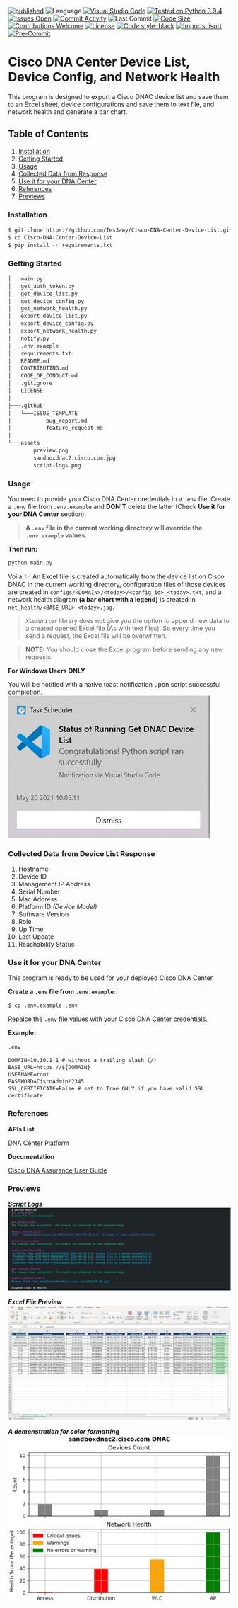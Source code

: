 [![published](https://static.production.devnetcloud.com/codeexchange/assets/images/devnet-published.svg)](https://developer.cisco.com/codeexchange/github/repo/Tes3awy/Cisco-DNA-Center-Device-List)
![Language](https://img.shields.io/github/languages/top/Tes3awy/Cisco-DNA-Center-Device-List)
[![Visual Studio Code](https://img.shields.io/badge/1.57.1-blue.svg?logo=visual-studio-code)](https://code.visualstudio.com/)
[![Tested on Python 3.9.4](https://img.shields.io/badge/Python%203.6+-white.svg?logo=python)](https://www.python.org/downloads)
[![Issues Open](https://img.shields.io/github/issues/Tes3awy/Cisco-DNA-Center-Device-List)](https://github.com/Tes3awy/Cisco-DNA-Center-Device-List/issues)
[![Commit Activity](https://img.shields.io/github/commit-activity/m/Tes3awy/Cisco-DNA-Center-Device-List)](https://github.com/Tes3awy/Cisco-DNA-Center-Device-List/commits/main)
![Last Commit](https://img.shields.io/github/last-commit/Tes3awy/Cisco-DNA-Center-Device-List)
[![Code Size](https://img.shields.io/github/languages/code-size/Tes3awy/Cisco-DNA-Center-Device-List?color=green)](https://github.com/Tes3awy/Cisco-DNA-Center-Device-List)
[![Contributions Welcome](https://img.shields.io/static/v1.svg?label=Contributions&message=Welcome&color=0059b3)](https://github.com/Tes3awy/Cisco-DNA-Center-Device-List/blob/main/CONTRIBUTING.md)
[![License](https://img.shields.io/github/license/Tes3awy/Cisco-DNA-Center-Device-List)](https://github.com/Tes3awy/Cisco-DNA-Center-Device-List)
[![Code style: black](https://img.shields.io/badge/code%20style-black-000000.svg)](https://github.com/psf/black)
[![Imports: isort](https://img.shields.io/badge/%20imports-isort-%231674b1?style=flat&labelColor=ef8336)](https://pycqa.github.io/isort/)
[![Pre-Commit](https://img.shields.io/badge/pre--commit-enabled-brightgreen?logo=pre-commit&logoColor=white)](https://github.com/pre-commit/pre-commit)

# Cisco DNA Center Device List, Device Config, and Network Health

This program is designed to export a Cisco DNAC device list and save them to an Excel sheet, device configurations and save them to text file, and network health and generate a bar chart.

## Table of Contents

1. [Installation](#installation)
2. [Getting Started](#getting-started)
3. [Usage](#usage)
4. [Collected Data from Response](#collected-data)
5. [Use it for your DNA Center](#use-it-for-your-dna-center)
6. [References](#references)
7. [Previews](#previews)

### Installation

```bash
$ git clone https://github.com/Tes3awy/Cisco-DNA-Center-Device-List.git
$ cd Cisco-DNA-Center-Device-List
$ pip install -r requirements.txt
```

### Getting Started

```bash
│   main.py
│   get_auth_token.py
│   get_device_list.py
│   get_device_config.py
│   get_network_health.py
│   export_device_list.py
│   export_device_config.py
│   export_network_health.py
│   notify.py
│   .env.example
│   requirements.txt
│   README.md
│   CONTRIBUTING.md
│   CODE_OF_CONDUCT.md
│   .gitignore
│   LICENSE
│
├───.github
│   └───ISSUE_TEMPLATE
│           bug_report.md
│           feature_request.md
│
└───assets
        preview.png
        sandboxdnac2.cisco.com.jpg
        script-logs.png
```

### Usage

You need to provide your Cisco DNA Center credentials in a `.env` file. Create a `.env` file from `.env.example` and **DON'T** delete the latter (Check **Use it for your DNA Center** section).

> **A `.env` file in the current working directory will override the `.env.example` values.**

**Then run:**

```python
python main.py
```

Voila :sparkles:! An Excel file is created automatically from the device list on Cisco DNAC in the current working directory, configuration files of those devices are created in `configs/<DOMAIN>/<today>/<config_id>_<today>.txt`, and a network health diagram **(a bar chart with a legend)** is created in `net_health/<BASE_URL>-<today>.jpg`.

> `XlsxWriter` library does not give you the option to append new data to a created opened Excel file (As with text files). So every time you send a request, the Excel file will be overwritten.

> **NOTE:** You should close the Excel program before sending any new requests.

**For Windows Users ONLY**

You will be notified with a native toast notification upon script successful completion.
![Toast Notification](assets/toast-notification.png)

### Collected Data from Device List Response

1. Hostname
2. Device ID
3. Management IP Address
4. Serial Number
5. Mac Address
6. Platform ID _(Device Model)_
7. Software Version
8. Role
9. Up Time
10. Last Update
11. Reachability Status

### Use it for your DNA Center

This program is ready to be used for your deployed Cisco DNA Center.

**Create a `.env` file from `.env.example`:**

```bash
$ cp .env.example .env
```

Repalce the `.env` file values with your Cisco DNA Center credentials.

**Example:**

`.env`

```vim
DOMAIN=10.10.1.1 # without a trailing slash (/)
BASE_URL=https://${DOMAIN}
USERNAME=root
PASSWORD=CiscoAdmin!2345
SSL_CERTIFICATE=False # set to True ONLY if you have valid SSL certificate
```

### References

**APIs List**

[DNA Center Platform](https://developer.cisco.com/docs/dna-center/#!authentication-api)

**Documentation**

[Cisco DNA Assurance User Guide](https://www.cisco.com/c/en/us/td/docs/cloud-systems-management/network-automation-and-management/dna-center-assurance/1-3/b_cisco_dna_assurance_1_3_ug/b_cisco_dna_assurance_1_3_ug_chapter_0101.html#task_rn2_zdr_yy__p_assurance_score)

### Previews

**_Script Logs_**
![Script Logs](assets/script-logs.png)

**_Excel File Preview_**
![Excel File Preview](assets/preview.png)

**_A demonstration for color formatting_**
![Network Health Bar Chart](assets/sandboxdnac2.cisco.com.jpg)
